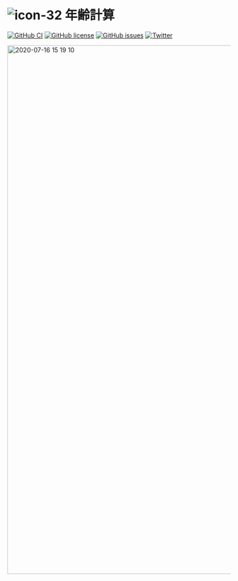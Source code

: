 # ![icon-32](https://user-images.githubusercontent.com/52094761/66297641-064bb080-e92b-11e9-883f-12a6d10ac128.png) 年齢計算

[![GitHub CI](https://github.com/sprout2000/nenrei/workflows/GitHub%20CI/badge.svg)](https://github.com/sprout2000/nenrei/actions?query=workflow%3A%22GitHub+CI%22)
[![GitHub license](https://img.shields.io/github/license/sprout2000/nenrei)](https://github.com/sprout2000/nenrei/blob/master/LICENSE.txt)
[![GitHub issues](https://img.shields.io/github/issues/sprout2000/nenrei)](https://github.com/sprout2000/nenrei/issues)
[![Twitter](https://img.shields.io/twitter/url/https/github.com/sprout2000/nenrei?style=social)](https://twitter.com/intent/tweet?text=Wow:&url=https%3A%2F%2Fgithub.com%2Fsprout2000%2Fnenrei)

<img width="1194" alt="2020-07-16 15 19 10" src="https://user-images.githubusercontent.com/52094761/87634203-c9450200-c777-11ea-9abf-de014a1b3730.png">

